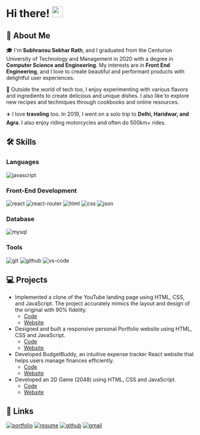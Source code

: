 # Hi there! <img src="https://media.giphy.com/media/hvRJCLFzcasrR4ia7z/giphy.gif" width="29px" height="29px">

## 🚀 About Me

🎓 I'm **Subhransu Sekhar Rath**, and I graduated from the Centurion University of Technology and Management in 2020 with a degree in **Computer Science and Engineering**. My interests are in **Front End Engineering**, and I love to create beautiful and performant products with delightful user experiences.

🔪 Outside the world of tech too, I enjoy experimenting with various flavors and ingredients to create delicious and unique dishes. I also like to explore new recipes and techniques through cookbooks and online resources.

✈️ I love **traveling** too. In 2019, I went on a solo trip to **Delhi, Haridwar, and Agra**. I also enjoy riding motorcycles and often do 500km+ rides.

## 🛠️ Skills

### Languages

![javascript](https://img.shields.io/badge/JavaScript-323330?style=for-the-badge&logo=javascript&logoColor=F7DF1E)

### Front-End Development

![react](https://img.shields.io/badge/React-20232A?style=for-the-badge&logo=react&logoColor=61DAFB)
![react-router](https://img.shields.io/badge/React_Router-CA4245?style=for-the-badge&logo=react-router&logoColor=white)
![html](https://img.shields.io/badge/HTML5-E34F26?style=for-the-badge&logo=html5&logoColor=white)
![css](https://img.shields.io/badge/CSS3-1572B6?style=for-the-badge&logo=css3&logoColor=white)
![json](https://img.shields.io/badge/json-554f51?style=for-the-badge&logo=json&logoColor=white)

### Database

![mysql](https://img.shields.io/badge/MySQL-00758f?style=for-the-badge&logo=mysql&logoColor=white)

### Tools

![git](https://img.shields.io/badge/git-f34f29?style=for-the-badge&logo=git&logoColor=white)
![github](https://img.shields.io/badge/github-000000?style=for-the-badge&logo=github&logoColor=white)
![vs-code](https://img.shields.io/badge/VS_Code-007ACC?style=for-the-badge&logo=Visual-Studio-Code&logoColor=white)

## 💻 Projects

- Implemented a clone of the YouTube landing page using HTML, CSS, and JavaScript. The project accurately mimics the layout and design of the original with 90% fidelity.
  - [Code](https://github.com/Subhransu38/youtube-clone)
  - [Website](https://subhransu38.github.io/youtube-clone/)
- Designed and built a responsive personal Portfolio website using HTML, CSS and JavaScript.
  - [Code](https://github.com/Subhransu38/portfolio)
  - [Website](https://subhransu38.github.io/portfolio/)
- Developed BudgetBuddy, an intuitive expense tracker React website that helps users manage finances efficiently.
  - [Code](https://github.com/Subhransu38/BudgetBuddy)
  - [Website](https://subhransu38.github.io/BudgetBuddy/)
- Developed an 2D Game (2048) using HTML, CSS and JavaScript.
  - [Code](https://github.com/Subhransu38/game-2048)
  - [Website](https://subhransu38.github.io/game-2048/)



## 🔗 Links

[![portfolio](https://img.shields.io/badge/Portfolio-5340ff?style=for-the-badge&logo=Google-chrome&logoColor=white)](https://subhransu38.github.io/portfolio/index.html)
[![resume](https://img.shields.io/badge/Resume-4285F4?style=for-the-badge&logo=read-the-docs&logoColor=white)](https://subhransu38.github.io/portfolio/other/subhransu-resume.pdf)
[![github](https://img.shields.io/badge/GitHub-000000?style=for-the-badge&logo=GitHub&logoColor=white)](https://github.com/Subhransu38)
[![gmail](https://img.shields.io/badge/Gmail-D14836?style=for-the-badge&logo=Gmail&logoColor=white)](mailto:ssrath38@gmail.com)

